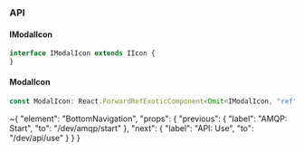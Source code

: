 

### API

#### IModalIcon

```ts
interface IModalIcon extends IIcon {
}
```

#### ModalIcon

```ts
const ModalIcon: React.ForwardRefExoticComponent<Omit<IModalIcon, "ref"> & React.RefAttributes<unknown>>;
```


~{
  "element": "BottomNavigation",
  "props": {
    "previous": {
      "label": "AMQP: Start",
      "to": "/dev/amqp/start"
    },
    "next": {
      "label": "API: Use",
      "to": "/dev/api/use"
    }
  }
}
